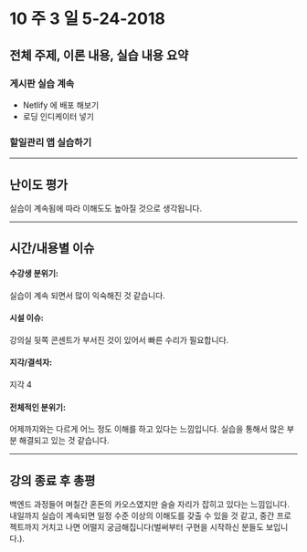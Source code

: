 # 10 주 3 일 5-24-2018

## 전체 주제, 이론 내용, 실습 내용 요약

### 게시판 실습 계속

* Netlify 에 배포 해보기
* 로딩 인디케이터 넣기

### 할일관리 앱 실습하기

---

## 난이도 평가

실습이 계속됨에 따라 이해도도 높아질 것으로 생각됩니다.

---

## 시간/내용별 이슈

#### 수강생 분위기:

실습이 계속 되면서 많이 익숙해진 것 같습니다.

#### 시설 이슈:

강의실 뒷쪽 콘센트가 부서진 것이 있어서 빠른 수리가 필요합니다.

#### 지각/결석자:

지각 4

#### 전체적인 분위기:

어제까지와는 다르게 어느 정도 이해를 하고 있다는 느낌입니다. 실습을 통해서 많은 부분 해결되고 있는 것 같습니다.

---

## 강의 종료 후 총평

백엔드 과정들어 며칠간 혼돈의 카오스였지만 슬슬 자리가 잡히고 있다는 느낌입니다. 내일까지 실습이 계속되면 일정 수준 이상의 이해도를 갖출 수 있을 것 같고, 중간 프로젝트까지 거치고 나면 어떨지 궁금해집니다(벌써부터 구현을 시작하신 분들도 보입니다.).
